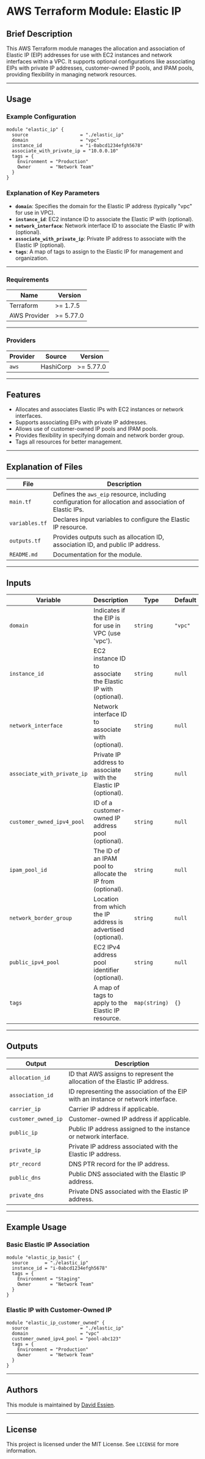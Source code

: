 # AWS Terraform Module: Elastic IP

## Brief Description

This AWS Terraform module manages the allocation and association of Elastic IP (EIP) addresses for use with EC2 instances and network interfaces within a VPC. It supports optional configurations like associating EIPs with private IP addresses, customer-owned IP pools, and IPAM pools, providing flexibility in managing network resources.

---

## Usage

### Example Configuration

```hcl
module "elastic_ip" {
  source                   = "./elastic_ip"
  domain                   = "vpc"
  instance_id              = "i-0abcd1234efgh5678"
  associate_with_private_ip = "10.0.0.10"
  tags = {
    Environment = "Production"
    Owner       = "Network Team"
  }
}
```

### Explanation of Key Parameters

- **`domain`**: Specifies the domain for the Elastic IP address (typically "vpc" for use in VPC).
- **`instance_id`**: EC2 instance ID to associate the Elastic IP with (optional).
- **`network_interface`**: Network interface ID to associate the Elastic IP with (optional).
- **`associate_with_private_ip`**: Private IP address to associate with the Elastic IP (optional).
- **`tags`**: A map of tags to assign to the Elastic IP for management and organization.

---

### Requirements

| Name         | Version   |
| ------------ | --------- |
| Terraform    | >= 1.7.5  |
| AWS Provider | >= 5.77.0 |

---

### Providers

| Provider | Source    | Version   |
| -------- | --------- | --------- |
| `aws`    | HashiCorp | >= 5.77.0 |

---

## Features

- Allocates and associates Elastic IPs with EC2 instances or network interfaces.
- Supports associating EIPs with private IP addresses.
- Allows use of customer-owned IP pools and IPAM pools.
- Provides flexibility in specifying domain and network border group.
- Tags all resources for better management.

---

## Explanation of Files

| **File**       | **Description**                                                                                        |
| -------------- | ------------------------------------------------------------------------------------------------------ |
| `main.tf`      | Defines the `aws_eip` resource, including configuration for allocation and association of Elastic IPs. |
| `variables.tf` | Declares input variables to configure the Elastic IP resource.                                         |
| `outputs.tf`   | Provides outputs such as allocation ID, association ID, and public IP address.                         |
| `README.md`    | Documentation for the module.                                                                          |

---

## Inputs

| **Variable**                | **Description**                                                 | **Type**      | **Default** | **Required** |
| --------------------------- | --------------------------------------------------------------- | ------------- | ----------- | ------------ |
| `domain`                    | Indicates if the EIP is for use in VPC (use 'vpc').             | `string`      | `"vpc"`     | No           |
| `instance_id`               | EC2 instance ID to associate the Elastic IP with (optional).    | `string`      | `null`      | No           |
| `network_interface`         | Network interface ID to associate with (optional).              | `string`      | `null`      | No           |
| `associate_with_private_ip` | Private IP address to associate with the Elastic IP (optional). | `string`      | `null`      | No           |
| `customer_owned_ipv4_pool`  | ID of a customer-owned IP address pool (optional).              | `string`      | `null`      | No           |
| `ipam_pool_id`              | The ID of an IPAM pool to allocate the IP from (optional).      | `string`      | `null`      | No           |
| `network_border_group`      | Location from which the IP address is advertised (optional).    | `string`      | `null`      | No           |
| `public_ipv4_pool`          | EC2 IPv4 address pool identifier (optional).                    | `string`      | `null`      | No           |
| `tags`                      | A map of tags to apply to the Elastic IP resource.              | `map(string)` | `{}`        | No           |

---

## Outputs

| **Output**          | **Description**                                                                   |
| ------------------- | --------------------------------------------------------------------------------- |
| `allocation_id`     | ID that AWS assigns to represent the allocation of the Elastic IP address.        |
| `association_id`    | ID representing the association of the EIP with an instance or network interface. |
| `carrier_ip`        | Carrier IP address if applicable.                                                 |
| `customer_owned_ip` | Customer-owned IP address if applicable.                                          |
| `public_ip`         | Public IP address assigned to the instance or network interface.                  |
| `private_ip`        | Private IP address associated with the Elastic IP address.                        |
| `ptr_record`        | DNS PTR record for the IP address.                                                |
| `public_dns`        | Public DNS associated with the Elastic IP address.                                |
| `private_dns`       | Private DNS associated with the Elastic IP address.                               |

---

## Example Usage

### Basic Elastic IP Association

```hcl
module "elastic_ip_basic" {
  source      = "./elastic_ip"
  instance_id = "i-0abcd1234efgh5678"
  tags = {
    Environment = "Staging"
    Owner       = "Network Team"
  }
}
```

### Elastic IP with Customer-Owned IP

```hcl
module "elastic_ip_customer_owned" {
  source                   = "./elastic_ip"
  domain                   = "vpc"
  customer_owned_ipv4_pool = "pool-abc123"
  tags = {
    Environment = "Production"
    Owner       = "Network Team"
  }
}
```

---

## Authors

This module is maintained by [David Essien](https://davidessien.com).

---

## License

This project is licensed under the MIT License. See `LICENSE` for more information.
